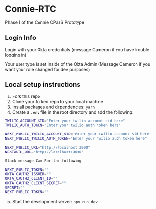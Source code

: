 # Connie-RTC
Phase 1 of the Connie CPaaS Prototype

## Login Info

Login with your Okta credentials (message Cameron if you have trouble logging in)

Your user type is set inside of the Okta Admin (Message Cameron if you want your role changed for dev purposes)

## Local setup instructions
1. Fork this repo
2. Clone your forked repo to your local machine
3. Install packages and dependencies: `yarn`
4. Create a `.env` file in the root directory and add the following:
```zsh
TWILIO_ACCOUNT_SID="Enter your twilio account sid here"
TWILIO_AUTH_TOKEN="Enter your twilio auth token here"

NEXT_PUBLIC_TWILIO_ACCOUNT_SID="Enter your twilio account sid here"
NEXT_PUBLIC_TWILIO_AUTH_TOKEN="Enter your twilio auth token here"

NEXT_PUBLIC_URL="http://localhost:3000"
NEXTAUTH_URL="http://localhost:3000"

Slack message Cam For the following

NEXT_PUBLIC_TOKEN=""
OKTA_OAUTH2_ISSUER=""
OKTA_OAUTH2_CLIENT_ID=""
OKTA_OAUTH2_CLIENT_SECRET=""
SECRET=""
NEXT_PUBLIC_TOKEN=""
```
5. Start the development server: `npm run dev`
